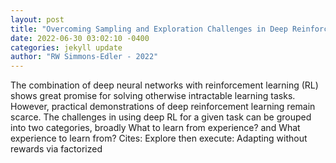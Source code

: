 ```yaml
--- 
layout: post 
title: "Overcoming Sampling and Exploration Challenges in Deep Reinforcement Learning" 
date: 2022-06-30 03:02:10 -0400 
categories: jekyll update 
author: "RW Simmons-Edler - 2022" 
--- 
```

The combination of deep neural networks with reinforcement learning (RL) shows great promise for solving otherwise intractable learning tasks. However, practical demonstrations of deep reinforcement learning remain scarce. The challenges in using deep RL for a given task can be grouped into two categories, broadly What to learn from experience? and What experience to learn from? Cites: Explore then execute: Adapting without rewards via factorized